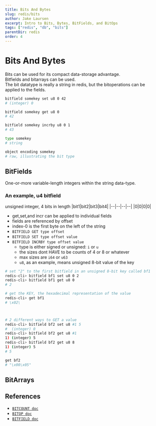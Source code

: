 ```yaml
---
title: Bits And Bytes
slug: redis/bits
author: Jake Laursen
excerpt: Intro to Bits, Bytes, BitFields, and BitOps
tags: ["redis", "db", "bits"]
parentDir: redis
order: 4
---
```



# Bits And Bytes
Bits can be used for its compact data-storage advantage.  
Bitfields and bitarrays can be used.  
The bit datatype is really a string in redis, but the bitoperations can be applied to the fields.  

```bash
bitfield somekey set u8 0 42
# (integer) 0

bitfield somekey get u8 0
# 42

bitfield somekey incrby u8 0 1
# 43

type somekey
# string

object encoding somekey
# raw, illustrating the bit type
```

## BitFields
One-or-more variable-length integers within the string data-type.  
### An example, u4 bitfield
unsigned integer, 4 bits in length
|bit1|bit2|bit3|bit4|
|--|--|--|--|
|0|0|0|0|

- get,set,and incr can be applied to individual fields
- fields are referenced by offset
- index-0 is the first byte on the left of the string
- `BITFIELD GET type offset`
- `BITFIELD SET type offset value`
- `BITFIELD INCRBY type offset value`
  - type is either signed or unsigned: `i` or `u`
  - the sizes dont HAVE to be counts of 4 or 8 or whatever
  - max sizes are `i64` or `u63`
  - `u8`, as an example, means unsigned 8-bit value of the key

```bash
# set "2" to the first bitfield in an unsigned 8-bit key called bf1
redis-cli> bitfield bf1 set u8 0 2
redis-cli> bitfield bf1 get u8 0
# 2

# get the KEY, the hexadecimal representation of the value
redis-cli> get bf1
# \x02\



# 2 different ways to GET a value
redis-cli> bitfield bf2 set u8 #1 5
#  (integer) 0
redis-cli> bitfield bf2 get u8 #1
1) (integer) 5
redis-cli> bitfield bf2 get u8 8
1) (integer) 5
# 5

get bf2
# "\x00\x05"
```



## BitArrays

## References
- [`BITCOUNT doc`](https://redis.io/commands/bitcount/)
- [`BITOP doc`](https://redis.io/commands/bitop/)
- [`BITFIELD doc`](https://redis.io/commands/bitfield/)
